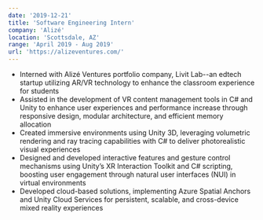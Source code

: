 ```yaml
---
date: '2019-12-21'
title: 'Software Engineering Intern'
company: 'Alizé'
location: 'Scottsdale, AZ'
range: 'April 2019 - Aug 2019'
url: 'https://alizeventures.com/'
---
```


- Interned with Alizé Ventures portfolio company, Livit Lab--an edtech startup utilizing AR/VR technology to enhance the classroom experience for students
- Assisted in the development of VR content management tools in C# and Unity to enhance user experiences and performance increase through responsive design, modular architecture, and efficient memory allocation
- Created immersive environments using Unity 3D, leveraging volumetric rendering and ray tracing capabilities with C# to deliver photorealistic visual experiences
- Designed and developed interactive features and gesture control mechanisms using Unity’s XR Interaction Toolkit and C# scripting, boosting user engagement through natural user interfaces (NUI) in virtual environments
- Developed cloud-based solutions, implementing Azure Spatial Anchors and Unity Cloud Services for persistent, scalable, and cross-device mixed reality experiences
